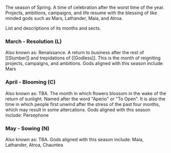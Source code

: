 The season of Spring. A time of celebration after the worst time of the year. Projects, ambitions, campaigns, and life resume with the blessing of like minded gods such as Mars, Lathander, Maia, and Atroa.

List and descriptions of its months and sects.


### March -  Resolution (L)
Also known as: Renaissance. A return to business after the rest of [[Slumber]] and trepidations of [[Godless]]. This is the month of reigniting projects, campaigns, and ambitions. Gods aligned with this season include: Mars
### April - Blooming (C)
Also known as: TBA. The month in which flowers blossom in the wake of the return of sunlight. Named after the word "Aperio" or "To Open". It is also the time in which people first unwind after the stress of the past four months, which may result in some altercations. Gods aligned with this season include: Persephone
### May - Sowing (N)
Also known as: TBA. 
Gods aligned with this season include: Maia, Lathander, Atroa, Chauntea